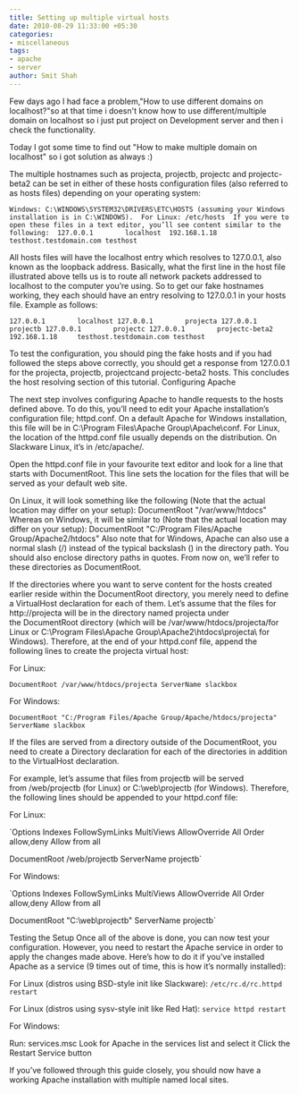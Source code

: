 ```yaml
---
title: Setting up multiple virtual hosts
date: 2010-08-29 11:33:00 +05:30
categories:
- miscellaneous
tags:
- apache
- server
author: Smit Shah
---
```


Few days ago I had face a problem,"How to use different domains on localhost?"so at that time i doesn't know how to use different/multiple domain on localhost so i just put project on Development server and then i check the functionality.

Today I got some time to find out "How to make multiple domain on localhost"
so i got solution as always :)


The multiple hostnames such as projecta, projectb, projectc and projectc-beta2 can be set in either of these hosts configuration files (also referred to as hosts files) depending on your operating system:


`Windows: C:\WINDOWS\SYSTEM32\DRIVERS\ETC\HOSTS (assuming your Windows installation is in C:\WINDOWS). 
For Linux: /etc/hosts 
If you were to open these files in a text editor, you’ll see content similar to the following: 
127.0.0.1        localhost 
192.168.1.18     testhost.testdomain.com testhost`


All hosts files will have the localhost entry which resolves to 127.0.0.1, also known as the loopback address. Basically, what the first line in the host file illustrated above tells us is to route all network packets addressed to localhost to the computer you’re using.
So to get our fake hostnames working, they each should have an entry resolving to 127.0.0.1 in your hosts file. Example as follows:


`127.0.0.1        localhost
127.0.0.1        projecta
127.0.0.1        projectb
127.0.0.1        projectc
127.0.0.1        projectc-beta2
192.168.1.18     testhost.testdomain.com testhost`


To test the configuration, you should ping the fake hosts and if you had followed the steps above correctly, you should get a response from 127.0.0.1 for the projecta, projectb, projectcand projectc-beta2 hosts. This concludes the host resolving section of this tutorial.
Configuring Apache


The next step involves configuring Apache to handle requests to the hosts defined above. To do this, you’ll need to edit your Apache installation’s configuration file; httpd.conf. On a default Apache for Windows installation, this file will be in C:\Program Files\Apache Group\Apache\conf. For Linux, the location of the httpd.conf file usually depends on the distribution. On Slackware Linux, it’s in /etc/apache/.


Open the httpd.conf file in your favourite text editor and look for a line that starts with DocumentRoot. This line sets the location for the files that will be served as your default web site.


On Linux, it will look something like the following (Note that the actual location may differ on your setup):
DocumentRoot "/var/www/htdocs"
Whereas on Windows, it will be similar to (Note that the actual location may differ on your setup):
DocumentRoot "C:/Program Files/Apache Group/Apache2/htdocs"
Also note that for Windows, Apache can also use a normal slash (/) instead of the typical backslash () in the directory path. You should also enclose directory paths in quotes. From now on, we’ll refer to these directories as DocumentRoot.


If the directories where you want to serve content for the hosts created earlier reside within the DocumentRoot directory, you merely need to define a VirtualHost declaration for each of them. Let’s assume that the files for http://projecta will be in the directory named projecta under the DocumentRoot directory (which will be /var/www/htdocs/projecta/for Linux or C:\Program Files\Apache Group\Apache2\htdocs\projecta\ for Windows).
Therefore, at the end of your httpd.conf file, append the following lines to create the projecta virtual host:


For Linux:

`DocumentRoot /var/www/htdocs/projecta
ServerName slackbox`

For Windows:

`DocumentRoot "C:/Program Files/Apache Group/Apache/htdocs/projecta"
ServerName slackbox`


If the files are served from a directory outside of the DocumentRoot, you need to create a Directory declaration for each of the directories in addition to the VirtualHost declaration.

For example, let’s assume that files from projectb will be served from /web/projectb (for Linux) or C:\web\projectb (for Windows). Therefore, the following lines should be appended to your httpd.conf file:


For Linux:

`Options Indexes FollowSymLinks MultiViews
AllowOverride All
Order allow,deny
Allow from all

DocumentRoot /web/projectb
ServerName projectb`

For Windows:

`Options Indexes FollowSymLinks MultiViews
AllowOverride All
Order allow,deny
Allow from all

DocumentRoot "C:\web\projectb"
ServerName projectb`



Testing the Setup
Once all of the above is done, you can now test your configuration. However, you need to restart the Apache service in order to apply the changes made above. Here’s how to do it if you’ve installed Apache as a service (9 times out of time, this is how it’s normally installed):


For Linux (distros using BSD-style init like Slackware):
`/etc/rc.d/rc.httpd restart`


For Linux (distros using sysv-style init like Red Hat):
`service httpd restart`


For Windows:

Run: services.msc
Look for Apache in the services list and select it
Click the Restart Service button


If you’ve followed through this guide closely, you should now have a working Apache installation with multiple named local sites.
